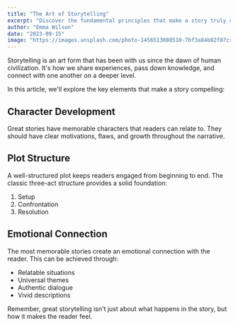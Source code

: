 ```yaml
---
title: "The Art of Storytelling"
excerpt: "Discover the fundamental principles that make a story truly captivating."
author: "Emma Wilson"
date: "2023-09-15"
image: "https://images.unsplash.com/photo-1456513080510-7bf3a84b82f8?crop=entropy&cs=tinysrgb&fit=crop&fm=jpg&h=600&ixid=MnwxfDB8MXxyYW5kb218fHx8fHx8fHwxNjI0MDE0NjU0&ixlib=rb-1.2.1&q=80"
---
```


Storytelling is an art form that has been with us since the dawn of human civilization. It's how we share experiences, pass down knowledge, and connect with one another on a deeper level.

In this article, we'll explore the key elements that make a story compelling:

## Character Development

Great stories have memorable characters that readers can relate to. They should have clear motivations, flaws, and growth throughout the narrative.

## Plot Structure

A well-structured plot keeps readers engaged from beginning to end. The classic three-act structure provides a solid foundation:

1. Setup
2. Confrontation
3. Resolution

## Emotional Connection

The most memorable stories create an emotional connection with the reader. This can be achieved through:

- Relatable situations
- Universal themes
- Authentic dialogue
- Vivid descriptions

Remember, great storytelling isn't just about what happens in the story, but how it makes the reader feel.